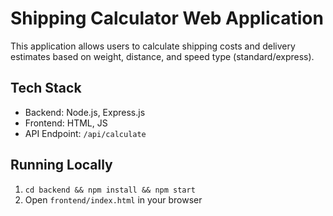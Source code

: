 # Shipping Calculator Web Application

This application allows users to calculate shipping costs and delivery estimates based on weight, distance, and speed type (standard/express).

## Tech Stack
- Backend: Node.js, Express.js
- Frontend: HTML, JS
- API Endpoint: `/api/calculate`

## Running Locally
1. `cd backend && npm install && npm start`
2. Open `frontend/index.html` in your browser
